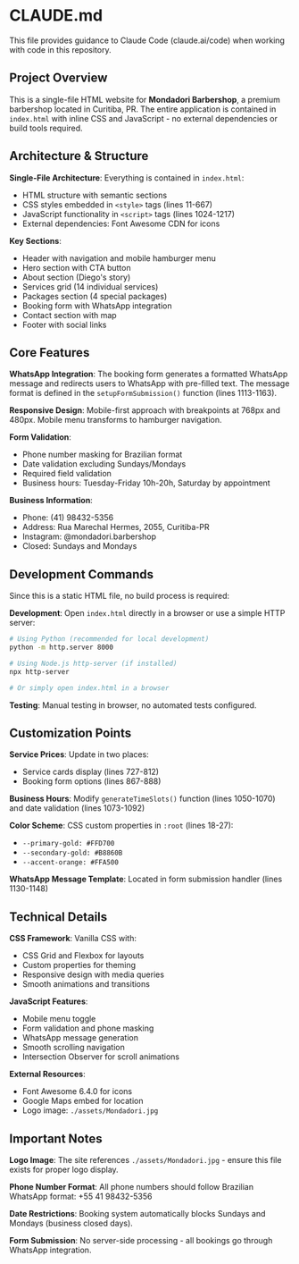 # CLAUDE.md

This file provides guidance to Claude Code (claude.ai/code) when working with code in this repository.

## Project Overview

This is a single-file HTML website for **Mondadori Barbershop**, a premium barbershop located in Curitiba, PR. The entire application is contained in `index.html` with inline CSS and JavaScript - no external dependencies or build tools required.

## Architecture & Structure

**Single-File Architecture**: Everything is contained in `index.html`:
- HTML structure with semantic sections
- CSS styles embedded in `<style>` tags (lines 11-667)
- JavaScript functionality in `<script>` tags (lines 1024-1217)
- External dependencies: Font Awesome CDN for icons

**Key Sections**:
- Header with navigation and mobile hamburger menu
- Hero section with CTA button
- About section (Diego's story)
- Services grid (14 individual services)
- Packages section (4 special packages)
- Booking form with WhatsApp integration
- Contact section with map
- Footer with social links

## Core Features

**WhatsApp Integration**: The booking form generates a formatted WhatsApp message and redirects users to WhatsApp with pre-filled text. The message format is defined in the `setupFormSubmission()` function (lines 1113-1163).

**Responsive Design**: Mobile-first approach with breakpoints at 768px and 480px. Mobile menu transforms to hamburger navigation.

**Form Validation**: 
- Phone number masking for Brazilian format
- Date validation excluding Sundays/Mondays
- Required field validation
- Business hours: Tuesday-Friday 10h-20h, Saturday by appointment

**Business Information**:
- Phone: (41) 98432-5356
- Address: Rua Marechal Hermes, 2055, Curitiba-PR
- Instagram: @mondadori.barbershop
- Closed: Sundays and Mondays

## Development Commands

Since this is a static HTML file, no build process is required:

**Development**: Open `index.html` directly in a browser or use a simple HTTP server:
```bash
# Using Python (recommended for local development)
python -m http.server 8000

# Using Node.js http-server (if installed)
npx http-server

# Or simply open index.html in a browser
```

**Testing**: Manual testing in browser, no automated tests configured.

## Customization Points

**Service Prices**: Update in two places:
- Service cards display (lines 727-812)  
- Booking form options (lines 867-888)

**Business Hours**: Modify `generateTimeSlots()` function (lines 1050-1070) and date validation (lines 1073-1092)

**Color Scheme**: CSS custom properties in `:root` (lines 18-27):
- `--primary-gold: #FFD700`
- `--secondary-gold: #B8860B`  
- `--accent-orange: #FFA500`

**WhatsApp Message Template**: Located in form submission handler (lines 1130-1148)

## Technical Details

**CSS Framework**: Vanilla CSS with:
- CSS Grid and Flexbox for layouts
- Custom properties for theming
- Responsive design with media queries
- Smooth animations and transitions

**JavaScript Features**:
- Mobile menu toggle
- Form validation and phone masking
- WhatsApp message generation
- Smooth scrolling navigation
- Intersection Observer for scroll animations

**External Resources**:
- Font Awesome 6.4.0 for icons
- Google Maps embed for location
- Logo image: `./assets/Mondadori.jpg`

## Important Notes

**Logo Image**: The site references `./assets/Mondadori.jpg` - ensure this file exists for proper logo display.

**Phone Number Format**: All phone numbers should follow Brazilian WhatsApp format: +55 41 98432-5356

**Date Restrictions**: Booking system automatically blocks Sundays and Mondays (business closed days).

**Form Submission**: No server-side processing - all bookings go through WhatsApp integration.